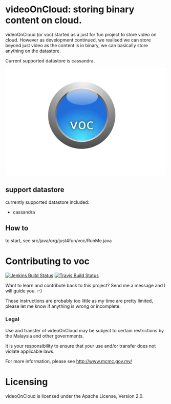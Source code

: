videoOnCloud: storing binary content on cloud.
=============================================

videoOnCloud (or voc) started as a just for fun project to store video on cloud.
However as development continued, we realised we can store beyond just video as
the content is in binary, we can basically store anything on the datastore.

Current supported datastore is cassandra.

![videoOnCloud L](docs/sources/static_files/voc-logo.png "Video On Cloud")

## support datastore

currently supported datastore included:

 * cassandra

## How to

to start, see src/java/org/just4fun/voc/RunMe.java

Contributing to voc
======================

[![Jenkins Build Status](https://jenkins.weetech.co/job/videoOnCloud%20Master/badge/icon)](https://jenkins.weetech.co/job/videoOnCloud%20Master/)
[![Travis Build Status](https://travis-ci.org/jasonwee/videoOnCloud.svg?branch=master)](https://travis-ci.org/jasonwee/videoOnCloud)

Want to learn and contribute back to this project? Send me a message and I will
guide you. :-)

These instructions are probably too little as my time are pretty limited, please
let me know if anything is wrong or incomplete.

### Legal

Use and transfer of videoOnCloud may be subject to certain restrictions by the
Malaysia and other governments.

It is your responsibility to ensure that your use and/or transfer does not
violate applicable laws.

For more information, please see http://www.mcmc.gov.my/

Licensing
=========
videoOnCloud is licensed under the Apache License, Version 2.0.


